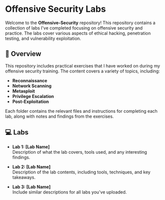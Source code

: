 # Offensive Security Labs

Welcome to the **Offensive-Security** repository! This repository contains a collection of labs I've completed focusing on offensive security and practice. The labs cover various aspects of ethical hacking, penetration testing, and vulnerability exploitation.

## 📝 Overview

This repository includes practical exercises that I have worked on during my offensive security training. The content covers a variety of topics, including:

- **Reconnaissance** 
- **Network Scanning**
- **Metasploit**
- **Privilege Escalation**
- **Post-Exploitation**



Each folder contains the relevant files and instructions for completing each lab, along with notes and findings from the exercises.

## 💻 Labs

- **Lab 1: [Lab Name]**  
  Description of what the lab covers, tools used, and any interesting findings.

- **Lab 2: [Lab Name]**  
  Description of the lab contents, including tools, techniques, and key takeaways.

- **Lab 3: [Lab Name]**  
  Include similar descriptions for all labs you've uploaded.


